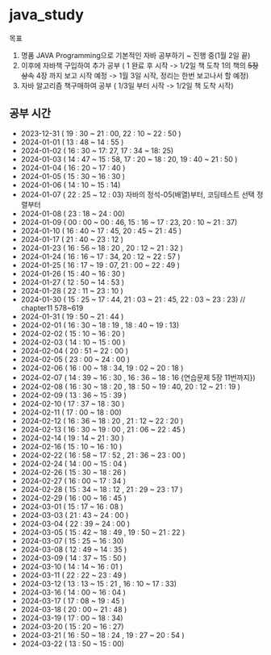 # java_study

목표

1. 명품 JAVA Programming으로 기본적인 자바 공부하기 ~ 진행 중(1월 2일 끝)
2. 이후에 자바책 구입하여 추가 공부 ( 1 완료 후 시작 -> 1/2일 책 도착 1의 책의 ~~5장 상속~~ 4장 까지 보고 시작 예정 -> 1월 3일 시작, 정리는 한번 보고나서 할 예정)
3. 자바 알고리즘 책구매하여 공부 ( 1/3일 부터 시작 -> 1/2일 책 도착 시작)

## 공부 시간

- 2023-12-31 ( 19 : 30 ~ 21 : 00, 22 : 10 ~ 22 : 50 )
- 2024-01-01 ( 13 : 48 ~ 14 : 55 )
- 2024-01-02 ( 16 : 30 ~ 17: 27, 17 : 34 ~ 18: 25)
- 2024-01-03 ( 14 : 47 ~ 15 : 58, 17 : 20 ~ 18 : 20, 19 : 40 ~ 21 : 50 )
- 2024-01-04 ( 16 : 20 ~ 17 : 40 )
- 2024-01-05 ( 15 : 30 ~ 16 : 30 )
- 2024-01-06 ( 14 : 10 ~ 15 : 14)
- 2024-01-07 ( 22 : 25 ~ 12 : 03) 자바의 정석-05(배열)부터, 코딩테스트 선택 정렬부터
- 2024-01-08 ( 23 : 18 ~ 24 : 00)
- 2024-01-09 ( 00 : 00 ~ 00 : 46, 15 : 16 ~ 17 : 23, 20 : 10 ~ 21 : 37)
- 2024-01-10 ( 16 : 40 ~ 17 : 45, 20 : 45 ~ 21 : 45 )
- 2024-01-17 ( 21 : 40 ~ 23 : 12 )
- 2024-01-23 ( 16 : 56 ~ 18 : 20 , 20 : 12 ~ 21 : 32 )
- 2024-01-24 ( 16 : 16 ~ 17 : 34, 20 : 12 ~ 22 : 57 )
- 2024-01-25 ( 16 : 17 ~ 19 : 07, 21 : 00 ~ 22 : 49 )
- 2024-01-26 ( 15 : 40 ~ 16 : 30 )
- 2024-01-27 ( 12 : 50 ~ 14 : 53 )
- 2024-01-28 ( 22 : 11 ~ 23 : 10 )
- 2024-01-30 ( 15 : 25 ~ 17 : 44, 21 : 03 ~ 21 : 45, 22 : 03 ~ 23 : 23) // chapter11 578~619
- 2024-01-31 ( 19 : 50 ~ 21 : 44 )
- 2024-02-01 ( 16 : 30 ~ 18 : 19 , 18 : 40 ~ 19 : 13)
- 2024-02-02 ( 15 : 10 ~ 16 : 20 )
- 2024-02-03 ( 14 : 10 ~ 15 : 00 )
- 2024-02-04 ( 20 : 51 ~ 22 : 00 )
- 2024-02-05 ( 23 : 00 ~ 24 : 00 )
- 2024-02-06 ( 16 : 00 ~ 18 : 34, 19 : 02 ~ 20 : 18 )
- 2024-02-07 ( 14 : 39 ~ 16 : 30 , 16 : 36 ~ 18 : 16 {연습문제 5장 11번까지})
- 2024-02-08 ( 16 : 30 ~ 18 : 20 , 18 : 50 ~ 19 : 40, 20 : 12 ~ 21 : 19 )
- 2024-02-09 ( 13 : 36 ~ 15 : 39 )
- 2024-02-10 ( 17 : 37 ~ 18 : 30 )
- 2024-02-11 ( 17 : 00 ~ 18 : 00)
- 2024-02-12 ( 16 : 36 ~ 18 : 20 , 21 : 12 ~ 22 : 20 )
- 2024-02-13 ( 16 : 30 ~ 19 : 00 , 21 : 06 ~ 22 : 45 )
- 2024-02-14 ( 19 : 14 ~ 21 : 30 )
- 2024-02-16 ( 15 : 10 ~ 16 : 10 )
- 2024-02-22 ( 16 : 58 ~ 17 : 52 , 21 : 36 ~ 23 : 00 )
- 2024-02-24 ( 14 : 00 ~ 15 : 04 )
- 2024-02-26 ( 15 : 30 ~ 18 : 26 )
- 2024-02-27 ( 16 : 00 ~ 17 : 34 )
- 2024-02-28 ( 15 : 34 ~ 18 : 12 , 21 : 29 ~ 23 : 17 )
- 2024-02-29 ( 16 : 00 ~ 16 : 45 )
- 2024-03-01 ( 15 : 17 ~ 16 : 08 )
- 2024-03-03 ( 21 : 43 ~ 24 : 00 )
- 2024-03-04 ( 22 : 39 ~ 24 : 00 )
- 2024-03-05 ( 15 : 42 ~ 18 : 49 , 19 : 50 ~ 21 : 22 )
- 2024-03-07 ( 15 : 25 ~ 16 : 30)
- 2024-03-08 ( 12 : 49 ~ 14 : 35 )
- 2024-03-09 ( 14 : 37 ~ 15 : 50 )
- 2024-03-10 ( 14 : 14 ~ 16 : 01 )
- 2024-03-11 ( 22 : 22 ~ 23 : 49 )
- 2024-03-12 ( 13 : 13 ~ 15 : 21 , 16 : 10 ~ 17 : 33)
- 2024-03-16 ( 14 : 00 ~ 16 : 04 )
- 2024-03-17 ( 17 : 08 ~ 19 : 45 )
- 2024-03-18 ( 20 : 00 ~ 21 : 48 )
- 2024-03-19 ( 17 : 00 ~ 18 : 34)
- 2024-03-20 ( 15 : 20 ~ 16 : 27)
- 2024-03-21 ( 16 : 50 ~ 18 : 24 , 19 : 27 ~ 20 : 54 )
- 2024-03-22 ( 13 : 50 ~ 15 : 00)
